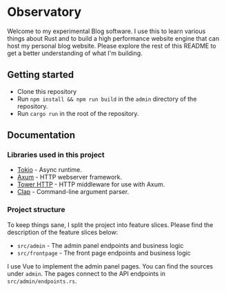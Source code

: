 # Observatory

Welcome to my experimental Blog software. I use this to learn various things about Rust and to build  a high performance
website engine that can host my personal blog website. Please explore the rest of this README to get a better understanding
of what I'm building.

## Getting started

* Clone this repository
* Run `npm install && npm run build` in the `admin` directory of the repository.
* Run `cargo run` in the root of the repository.

## Documentation

### Libraries used in this project

* [Tokio](https://tokio.rs/) - Async runtime.
* [Axum](https://docs.rs/axum/latest/axum/) - HTTP webserver framework.
* [Tower HTTP](https://docs.rs/tower-http/latest/tower_http/) - HTTP middleware for use with Axum.
* [Clap](https://docs.rs/clap/latest/clap/) - Command-line argument parser. 


### Project structure

To keep things sane, I split the project into feature slices. Please find the description of the feature slices
below:

* `src/admin` - The admin panel endpoints and business logic
* `src/frontpage` - The front page endpoints and business logic

I use Vue to implement the admin panel pages. You can find the sources under `admin`. The pages connect
to the API endpoints in `src/admin/endpoints.rs`.